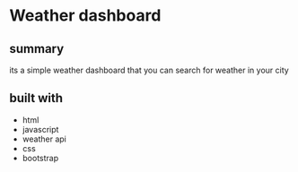 # Weather dashboard

## summary 
its a simple weather dashboard that you can search for weather in your city

## built with 
* html
* javascript 
* weather api 
* css
* bootstrap 
